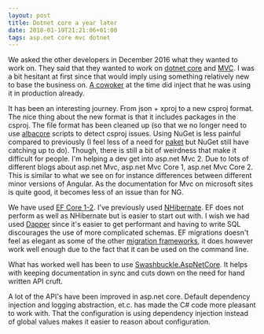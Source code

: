 ```yaml
---
layout: post
title: Dotnet core a year later
date: 2018-01-19T21:21:06+01:00
tags: asp.net core mvc dotnet
---
```


We asked the other developers in December 2016 what they wanted to work on. They said that they wanted to work on [dotnet core](https://github.com/dotnet/core/blob/master/release-notes/1.0/1.0.0.md) and [MVC](https://github.com/aspnet/Mvc). I was a bit hesitant at first since that would imply using something relatively new to base the business on. [A cowoker](https://github.com/tfsjohan) at the time did inject that he was using it in production already.

It has been an interesting journey. From json + xproj to a new csproj format. The nice thing about the new format is that it includes packages in the csproj. The file format has been cleaned up (so that we no longer need to use [albacore](https://github.com/Albacore/albacore/wiki/ProjectLint) scripts to detect csproj issues. Using NuGet is less painful compared to previously (I feel less of a need for [paket](fsprojects.github.io/Paket/) but NuGet still have catching up to do). Though, there is still a bit of weirdness that make it difficult for people. I'm helping a dev get into asp.net Mvc 2. Due to lots of different blogs about asp.net Mvc, asp.net Mvc Core 1, asp.net Mvc Core 2. This is similar to what we see on for instance differences between different minor versions of Angular. As the documentation for Mvc on microsoft sites is quite good, it becomes less of an issue than for NG.

We have used [EF Core 1-2](https://docs.microsoft.com/en-us/ef/core/). I've previously used [NHibernate](http://nhibernate.info/). EF does not perform as well as NHibernate but is easier to start out with. I wish we had used [Dapper](https://github.com/StackExchange/Dapper) since it's easier to get performant and having to write SQL discourages the use of more complicated schemas. EF migrations doesn't feel as elegant as some of the other [migration frameworks](https://github.com/fluentmigrator/fluentmigrator), it does however work well enough due to the fact that it can be used on the command line.

What has worked well has been to use [Swashbuckle.AspNetCore](https://github.com/domaindrivendev/Swashbuckle.AspNetCore). It helps with keeping documentation in sync and cuts down on the need for hand written API cruft.

A lot of the API's have been improved in asp.net core. Default dependency injection and logging abstraction, et.c. has made the  C# code more pleasant to work with. That the configuration is using dependency injection instead of global values makes it easier to reason about configuration.
